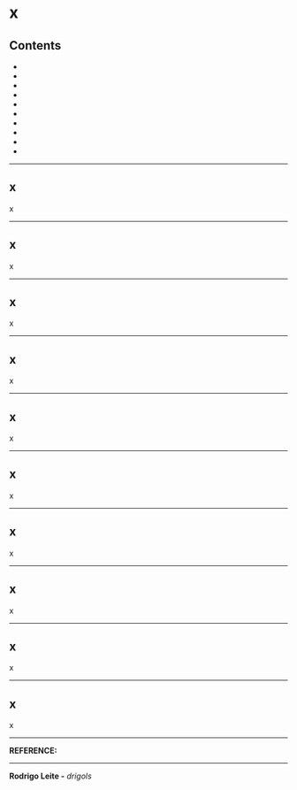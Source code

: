 # x

## Contents

 - [](#)
 - [](#)
 - [](#)
 - [](#)
 - [](#)
 - [](#)
 - [](#)
 - [](#)
 - [](#)
 - [](#)

---

<div id=""></div>

## x

x


---

<div id=""></div>

## x

x

---

<div id=""></div>

## x

x

---

<div id=""></div>

## x

x

---

<div id=""></div>

## x

x

---

<div id=""></div>

## x

x

---

<div id=""></div>

## x

x

---

<div id=""></div>

## x

x

---

<div id=""></div>

## x

x

---

<div id=""></div>

## x

x

---

**REFERENCE:**
[]()

---

**Rodrigo Leite -** *drigols*
